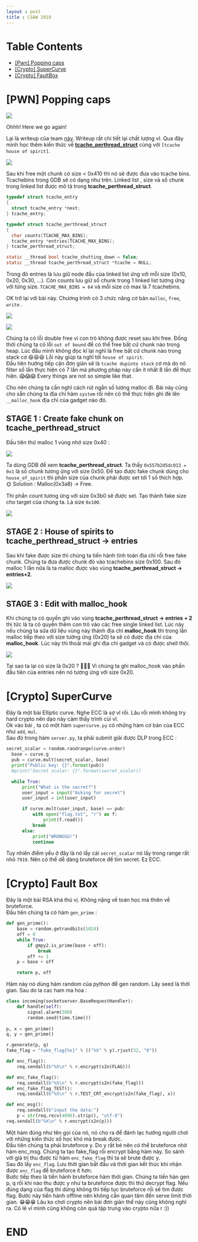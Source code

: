 ```yaml
---
layout : post 
title : CSAW 2019
--- 
```




# Table Contents 

  - [[Pwn] Popping caps](#wu1)   
  - [[Crypto] SuperCurve](#wu2)
  - [[Crypto] FaultBox](#wu3)  
  
<a name="wu1">  
</a>  


# [PWN] Popping caps  

![](/Pwnable/ctf/csaw/jojo.jpeg)  

Ohhh! Here we go again!  

Lại là writeup của team [này](https://teamrocketist.github.io/2019/09/16/Pwn-csaw-2019-popping-caps/). Writeup rất chi tiết lại chất lượng vl. Qua đây mình học thêm kiến thức về [**tcache_perthread_struct**](https://github.com/lunaczp/glibc-2.27/blob/master/malloc/malloc.c#L2914) cùng với ```[tcache house of spirit]```.  

![](/Pwnable/ctf/csaw/hinh1.PNG)  

Sau khi free một chunk có size < 0x410 thì nó sẽ được đưa vào tcache bins. Tcachebins trong GDB sẽ có dạng như trên. Linked list , size và số chunk trong linked list được mô tả trong **tcache_perthread_struct**.  

```c
typedef struct tcache_entry
{
  struct tcache_entry *next;
} tcache_entry;

typedef struct tcache_perthread_struct
{
  char counts[TCACHE_MAX_BINS]; 
  tcache_entry *entries[TCACHE_MAX_BINS];
} tcache_perthread_struct;

static __thread bool tcache_shutting_down = false;
static __thread tcache_perthread_struct *tcache = NULL;
```  

Trong đó entries là lưu giữ node đầu của linked list ứng với mỗi size (0x10, 0x20, 0x30, ...). Còn counts lưu giữ số chunk trong 1 linked list tương ứng với từng size. ```TCACHE_MAX_BINS = 64``` và mỗi size có max là 7 tcachebins.  

OK trở lại với bài này. Chương trình có 3 chức năng cơ bản ```malloc```, ```free```, ```write``` .  

![](/Pwnable/ctf/csaw/hinh2.PNG)  

![](/Pwnable/ctf/csaw/hinh3.PNG)   

Chúng ta có lỗi double free vì con trỏ không được reset sau khi free. Đồng thời chúng ta có lỗi ```out of bound``` để có thể free bất cứ chunk nào trong heap. Lúc đầu mình không đọc kĩ lại nghĩ là free bất cứ chunk nào trong stack cơ 😆😆😆 Lỗi này giúp ta nghĩ tới ```house of spirit```.  
Đầu tiên hướng tiếp cận đơn giản sẽ là ```tcache dupinto stack``` cơ mà do nó filter số lần thực hiện có 7 lần mà phương pháp này cần ít nhất 8 lần để thực hiện. 😱😱😱 Every things are not so simple like that.  

Cho nên chúng ta cần nghĩ cách rút ngắn số lượng malloc đi. Bài này cũng cho sẵn chúng ta địa chỉ hàm ```system``` rồi nên có thể thực hiện ghi đè lên ```__malloc_hook``` địa chỉ của gadget nào đó.  

## STAGE 1 : Create fake chunk on tcache_perthread_struct   

Đầu tiên thử malloc 1 vùng nhớ size 0x40 :  

![](/Pwnable/ctf/csaw/hinh4.PNG)  

Ta dùng GDB để xem **tcache_perthread_struct**. Ta thấy ```0x557b2d5dc013 = 0x1``` là số chunk tương ứng với size 0x50. Để tạo được fake chunk dùng cho ```house_of_spirit``` thì phần size của chunk phải được set tới 1 số thích hợp.  
 🌞 Solution :  Malloc(0x3a8) -> Free.  

Thì phần count tương ứng với size 0x3b0 sẽ được set. Tạo thành fake size cho target của chúng ta. Là size ```0x100```.

![](/Pwnable/ctf/csaw/hinh5.PNG)   

## STAGE 2 : House of spirits to tcache_perthread_struct -> entries  

Sau khi fake được size thì chúng ta tiến hành tính toán địa chỉ rồi free fake chunk. Chúng ta đưa được chunk đó vào tcachebins size  0x100. Sau đó malloc 1 lần nữa là ta malloc được vào vùng **tcache_perthread_struct -> entries+2**.  

![](/Pwnable/ctf/csaw/hinh6.PNG)   

## STAGE 3 : Edit with malloc_hook  

Khi chúng ta có quyền ghi vào vùng **tcache_perthread_struct -> entries + 2** thì tức là ta có quyền thêm con trỏ vào các free single linked list. Lúc này nếu chúng ta sửa dữ liệu vùng này thành địa chỉ **malloc_hook** thì trong lần malloc tiếp theo với size tướng ứng (0x20) ta sẽ có được địa chỉ của **malloc_hook**.  Lúc này thì thoải mái ghi địa chỉ gadget và có được shell thôi.  

![](/Pwnable/ctf/csaw/hinh7.PNG)  

Tại sao ta lại có size là 0x20 ? 😬😬😬 Vì chúng ta ghi malloc_hook vào phần đầu tiên của entries nên nó tương ứng với size 0x20.  

<a name="wu2">  
</a>  

# [Crypto] SuperCurve  

Đây là một bài Elliptic curve. Nghe ECC là sợ vl rồi. Lâu rồi mình không try hard crypto nên dạo này cảm thấy trình cùi vl.  
Ok vào bài , ta có một hàm ```supercurve.py``` có những hàm cơ bản của ECC như ```add```, ```mul```.  
Sau đó trong hàm ```server.py```, ta phải submit giải được DLP trong ECC :  

```python 
secret_scalar = random.randrange(curve.order)
  base = curve.g
  pub = curve.mult(secret_scalar, base)
  print("Public key: {}".format(pub))
  #print("Secret scalar: {}".format(secret_scalar))

  while True:
      print("What is the secret?")
      user_input = input("Asking for secret")
      user_input = int(user_input)

      if curve.mult(user_input, base) == pub:
          with open("flag.txt", "r") as f:
              print(f.read())
          break
      else:
          print("WRONGGG!")
          continue
``` 
Tuy nhiên điểm yếu ở đây là nó lấy cái ```secret_scalar``` nó lấy trong range rất nhỏ ```7919```. Nên có thể dễ dàng bruteforce để tìm secret. Ez ECC.  

<a name="wu3">  
</a>  

# [Crypto] Fault Box  

Đây là một bài RSA khá thú vị. Không nặng về toán học mà thiên về bruteforce.  
Đầu tiên chúng ta có hàm ```gen_prime``` :  
```python
def gen_prime():
    base = random.getrandbits(1024)
    off = 0 
    while True:
        if gmpy2.is_prime(base + off):
            break
        off += 1
    p = base + off

    return p, off
```  
Hàm này nó dùng hàm random của python để gen random. Lây seed là thời gian. Sau do la cac ham ma hoa : 

```python  
class incoming(socketserver.BaseRequestHandler):
    def handle(self):
        signal.alarm(300)
        random.seed(time.time())
        
p, x = gen_prime()
q, y = gen_prime()

r.generate(p, q)
fake_flag = "fake_flag{%s}" % (("%X" % y).rjust(32, "0"))

def enc_flag():
    req.sendall(b"%X\n" % r.encrypt(s2n(FLAG)))

def enc_fake_flag():
    req.sendall(b"%X\n" % r.encrypt(s2n(fake_flag)))
def enc_fake_flag_TEST():
    req.sendall(b"%X\n" % r.TEST_CRT_encrypt(s2n(fake_flag), x))

def enc_msg():
    req.sendall(b"input the data:")
    p = str(req.recv(4096).strip(), "utf-8")
req.sendall(b"%X\n" % r.encrypt(s2n(p)))
```  

Một hàm đúng như tên gọi của nó, nó cho ra để đánh lạc hướng người chơi với những kiến thức số học khó mà break được.  
Đầu tiên chúng ta phải bruteforce y. Do y rất bé nên có thể bruteforce nhờ hàm enc_msg. Chúng ta tạo fake_flag rồi encrypt bằng hàm này. So sánh với giá trị thu được từ hàm ```enc_fake_flag``` thì ta sẽ brute được y.  
Sau đó lấy ```enc_flag```.  Lưu thời gian bắt đầu và thời gian kết thúc khi nhận được ```enc_flag``` để bruteforce ít hơn.  
Bước tiếp theo là tiến hành bruteforce hàm thời gian. Chúng ta tiến hàn gen p, q rồi khi nào thu được y như ta bruteforce được thì thử decrypt flag. Nếu đúng dạng của flag thì dừng không thì tiếp tục bruteforce rồi sẽ tìm được flag. Bước này tiến hành offline nên không cần quan tâm đến serve limit thời gian. 😁😁😁 Lâu ko chơi crypto nên bài đơn giản thế này cũng không nghĩ ra. Có lẽ vì mình cũng không còn quá tập trung vào crypto nữa r :))  



# END 


